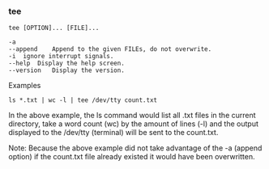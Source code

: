 ### tee


```
tee [OPTION]... [FILE]...

-a
--append	Append to the given FILEs, do not overwrite.
-i	ignore interrupt signals.
--help	Display the help screen.
--version	Display the version.
```

Examples

```
ls *.txt | wc -l | tee /dev/tty count.txt
```

In the above example, the ls command would list all .txt files in the current directory, take a word count (wc) by the amount of lines (-l) and the output displayed to the /dev/tty (terminal) will be sent to the count.txt.

Note: Because the above example did not take advantage of the -a (append option) if the count.txt file already existed it would have been overwritten.
